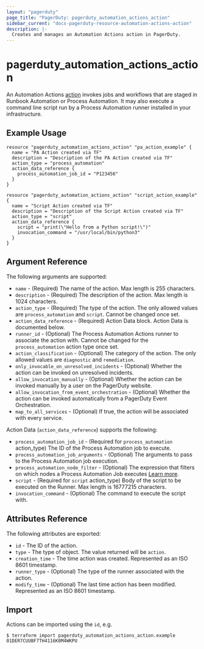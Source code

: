 ```yaml
---
layout: "pagerduty"
page_title: "PagerDuty: pagerduty_automation_actions_action"
sidebar_current: "docs-pagerduty-resource-automation-actions-action"
description: |-
  Creates and manages an Automation Actions action in PagerDuty.
---
```


# pagerduty\_automation\_actions\_action

An Automation Actions [action](https://developer.pagerduty.com/api-reference/d64584a4371d3-create-an-automation-action) invokes jobs and workflows that are staged in Runbook Automation or Process Automation. It may also execute a command line script run by a Process Automation runner installed in your infrastructure.

## Example Usage

```hcl
resource "pagerduty_automation_actions_action" "pa_action_example" {
  name = "PA Action created via TF"
  description = "Description of the PA Action created via TF"
  action_type = "process_automation"
  action_data_reference {
    process_automation_job_id = "P123456"
  }
}

resource "pagerduty_automation_actions_action" "script_action_example" {
  name = "Script Action created via TF"
  description = "Description of the Script Action created via TF"
  action_type = "script"
  action_data_reference {
    script = "print(\"Hello from a Python script!\")"
    invocation_command = "/usr/local/bin/python3"
  }
}

```

## Argument Reference

The following arguments are supported:

  * `name` - (Required) The name of the action. Max length is 255 characters.
  * `description` - (Required) The description of the action. Max length is 1024 characters.
  * `action_type` - (Required) The type of the action. The only allowed values are `process_automation` and `script`. Cannot be changed once set.
  * `action_data_reference` - (Required) Action Data block. Action Data is documented below.
  * `runner_id` - (Optional) The Process Automation Actions runner to associate the action with. Cannot be changed for the `process_automation` action type once set.
  * `action_classification` - (Optional) The category of the action. The only allowed values are `diagnostic` and `remediation`.
  * `only_invocable_on_unresolved_incidents` - (Optional) Whether the action can be invoked on unresolved incidents.
  * `allow_invocation_manually` - (Optional) Whether the action can be invoked manually by a user on the PagerDuty website.
  * `allow_invocation_from_event_orchestration` - (Optional) Whether the action can be invoked automatically from a PagerDuty Event Orchestration.
  * `map_to_all_services` - (Optional) If true, the action will be associated with every service.

Action Data (`action_data_reference`) supports the following:

  * `process_automation_job_id` - (Required for `process_automation` action_type) The ID of the Process Automation job to execute.
  * `process_automation_job_arguments` - (Optional) The arguments to pass to the Process Automation job execution.
  * `process_automation_node_filter` - (Optional) The expression that filters on which nodes a Process Automation Job executes [Learn more](https://docs.rundeck.com/docs/manual/05-nodes.html#node-filtering).
  * `script` - (Required for `script` action_type) Body of the script to be executed on the Runner. Max length is 16777215 characters.
  * `invocation_command` - (Optional) The command to execute the script with.

## Attributes Reference

The following attributes are exported:

* `id` - The ID of the action.
* `type` - The type of object. The value returned will be `action`.
* `creation_time` - The time action was created. Represented as an ISO 8601 timestamp.
* `runner_type` - (Optional) The type of the runner associated with the action.
* `modify_time` - (Optional) The last time action has been modified. Represented as an ISO 8601 timestamp.

## Import

Actions can be imported using the `id`, e.g.

```
$ terraform import pagerduty_automation_actions_action.example 01DER7CUUBF7TH4116K0M4WKPU
```
